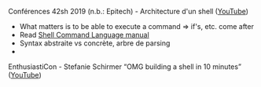 

Conférences 42sh 2019 (n.b.: Epitech) - Architecture d'un shell ([YouTube](https://www.youtube.com/watch?v=oIFRiwFRSRY&t=745s))
- What matters is to be able to execute a command => if's, etc. come after
- Read [Shell Command Language manual](https://pubs.opengroup.org/onlinepubs/009695399/utilities/xcu_chap02.html)
- Syntax abstraite vs concrète, arbre de parsing
- 

EnthusiastiCon - Stefanie Schirmer “OMG building a shell in 10 minutes” ([YouTube](https://www.youtube.com/watch?v=k6TTj4C0LF0))

